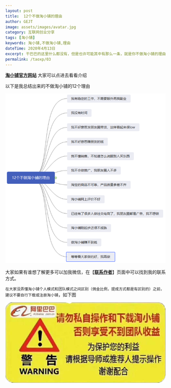 ```yaml
---
layout: post
title:  12个不做淘小铺的理由
author: GEJT
image: assets/images/avatar.jpg
category: 互联网创业分享
tags: [淘小铺]
keywords: 淘小铺,不做淘小铺,理由
dateTime: 2020年4月13日
excerpt: 干巴巴的这里什么都没有，但是也许可能其中有那么一条，就是你不做淘小铺的理由……
permalink: /taoxp/03
---
```


**[淘小铺官方网站](https://market.m.taobao.com/apps/abs/10/574/52psv?psId=2344150&spm=a21bo.2017.201855.1.5af911d9HL9mev)** 大家可以点进去看看介绍

以下是我总结出来的不做淘小铺的12个理由

![](/img/taoxp-no.png)

大家如果有谁想了解更多可以加我微信，在【**[联系作者](/contact.html)**】页面中可以找到我的联系方式。

`在大家没弄懂淘小铺个人模式和团队模式之间区别（佣金比例，提成方式都是有区别的）之前，建议不要自行下载或注册淘小铺`，如下图

![](/img/taoxp-warning.jpg)

